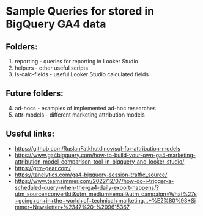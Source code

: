 # Sample Queries for stored in BigQuery GA4 data

## Folders: 
1. reporting - queries for reporting in Looker Studio
2. helpers - other useful scripts
3. ls-calc-fields - useful Looker Studio calculated fields

## Future folders:

4. ad-hocs - examples of implemented ad-hoc researches
5. attr-models - different marketing attribution models


## Useful links:

- https://github.com/RuslanFatkhutdinov/sql-for-attribution-models
- https://www.ga4bigquery.com/how-to-build-your-own-ga4-marketing-attribution-model-comparison-tool-in-bigquery-and-looker-studio/
- https://gtm-gear.com/
- https://tanelytics.com/ga4-bigquery-session-traffic_source/
- https://www.teamsimmer.com/2022/12/07/how-do-i-trigger-a-scheduled-query-when-the-ga4-daily-export-happens/?utm_source=convertkit&utm_medium=email&utm_campaign=What%27s+going+on+in+the+world+of+technical+marketing...+%E2%80%93+Simmer+Newsletter+%2347%20-%209615367
